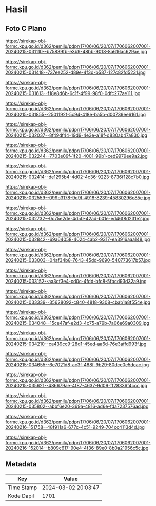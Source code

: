 # Hasil

## Foto C Plano

https://sirekap-obj-formc.kpu.go.id/d362/pemilu/pdpr/17/06/06/20/07/1706062007001-20240215-031110--b75839fb-e3b9-48bb-9018-8a616ac629ae.jpg

https://sirekap-obj-formc.kpu.go.id/d362/pemilu/pdpr/17/06/06/20/07/1706062007001-20240215-031418--737ee252-d89e-4f3d-b587-127c82fd5231.jpg

https://sirekap-obj-formc.kpu.go.id/d362/pemilu/pdpr/17/06/06/20/07/1706062007001-20240215-031613--f18e8d6b-6c1f-4f99-98f0-0dfc277ae111.jpg

https://sirekap-obj-formc.kpu.go.id/d362/pemilu/pdpr/17/06/06/20/07/1706062007001-20240215-031855--2501192f-5c94-418e-ba5b-d00739ee6161.jpg

https://sirekap-obj-formc.kpu.go.id/d362/pemilu/pdpr/17/06/06/20/07/1706062007001-20240215-032037--8f49df44-19d9-4e3e-a18f-d830ab47a830.jpg

https://sirekap-obj-formc.kpu.go.id/d362/pemilu/pdpr/17/06/06/20/07/1706062007001-20240215-032244--7703e09f-1f20-4001-99b1-ced9979ee9a2.jpg

https://sirekap-obj-formc.kpu.go.id/d362/pemilu/pdpr/17/06/06/20/07/1706062007001-20240215-032414--de1295b4-4d02-4c36-9223-8736f128c7b0.jpg

https://sirekap-obj-formc.kpu.go.id/d362/pemilu/pdpr/17/06/06/20/07/1706062007001-20240215-032559--099b3178-9d9f-4918-8239-45830296c85e.jpg

https://sirekap-obj-formc.kpu.go.id/d362/pemilu/pdpr/17/06/06/20/07/1706062007001-20240215-032732--0c75e2de-4d50-42ad-b01e-ed46f8d231e2.jpg

https://sirekap-obj-formc.kpu.go.id/d362/pemilu/pdpr/17/06/06/20/07/1706062007001-20240215-032842--69a64058-4024-4ab2-9317-ea3916aaa148.jpg

https://sirekap-obj-formc.kpu.go.id/d362/pemilu/pdpr/17/06/06/20/07/1706062007001-20240215-033003--04af34b8-7643-45dd-9690-540773617b57.jpg

https://sirekap-obj-formc.kpu.go.id/d362/pemilu/pdpr/17/06/06/20/07/1706062007001-20240215-033152--aa3cf3e4-cd0c-4fdd-bfc8-5fbcd93d32a9.jpg

https://sirekap-obj-formc.kpu.go.id/d362/pemilu/pdpr/17/06/06/20/07/1706062007001-20240215-033339--35628092-c840-4818-9308-cbab1a8f554e.jpg

https://sirekap-obj-formc.kpu.go.id/d362/pemilu/pdpr/17/06/06/20/07/1706062007001-20240215-034048--15ce47af-e2d3-4c75-a79b-7a06e69a0309.jpg

https://sirekap-obj-formc.kpu.go.id/d362/pemilu/pdpr/17/06/06/20/07/1706062007001-20240215-034210--ca439cc9-28d1-45ed-aa6d-76e3affd993f.jpg

https://sirekap-obj-formc.kpu.go.id/d362/pemilu/pdpr/17/06/06/20/07/1706062007001-20240215-034655--6e7021d8-ac3f-488f-9b29-80dcc0e5dcac.jpg

https://sirekap-obj-formc.kpu.go.id/d362/pemilu/pdpr/17/06/06/20/07/1706062007001-20240215-035621--486679ae-4f87-4637-9d09-ff28336f4ccc.jpg

https://sirekap-obj-formc.kpu.go.id/d362/pemilu/pdpr/17/06/06/20/07/1706062007001-20240215-035802--abbf6e20-369a-4816-ad6e-fda7237576ad.jpg

https://sirekap-obj-formc.kpu.go.id/d362/pemilu/pdpr/17/06/06/20/07/1706062007001-20240216-151758--48f911a6-677c-4c51-9249-704cc4113d4d.jpg

https://sirekap-obj-formc.kpu.go.id/d362/pemilu/pdpr/17/06/06/20/07/1706062007001-20240216-152014--b809c617-90e4-4f36-89e0-8b0a21956c5c.jpg


## Metadata

| Key        | Value               |
| ---------- | ------------------- |
| Time Stamp | 2024-03-02 20:03:47 |
| Kode Dapil | 1701                |



